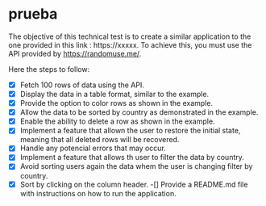 # prueba

The objective of this technical test is to create a similar application to the one provided in this link
: https://xxxxx. To achieve this, you must use the API provided by https://randomuse.me/.

Here the steps to follow:

-[x] Fetch 100 rows of data using the API.
-[x] Display the data in a table format, similar to the example.
-[x] Provide the option to color rows as shown in the example.
-[x] Allow the data to be sorted by country as demonstrated in the example.
-[x] Enable the ability to delete a row as shown in the example.
-[x] Implement a feature that allown the user to restore the initial state, meaning that all deleted rows will be recovered.
-[x] Handle any potencial errors that may occur.
-[x] Implement a feature that allows th user to filter the data by country.
-[x] Avoid sorting users again the data whem the user is changing filter by country.
-[x] Sort by clicking on the column header.
-[] Provide a README.md file with instructions on how to run the application.